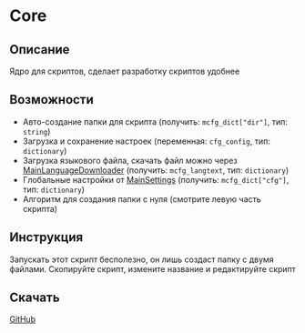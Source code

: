 # Core
## Описание
Ядро для скриптов, сделает разработку скриптов удобнее
## Возможности
- Авто-создание папки для скрипта (получить: `mcfg_dict["dir"]`, тип: `string`)
- Загрузка и сохранение настроек (переменная: `cfg_config`, тип: `dictionary`)
- Загрузка языкового файла, скачать файл можно через [MainLanguageDownloader](/Scripts/MainScripts/LanguageDownloader/Readme/RU.md) (получить: `mcfg_langtext`, тип: `dictionary`)
- Глобальные настройки от [MainSettings](/Scripts/MainScripts/Settings/Readme/RU.md) (получить: `mcfg_dict["cfg"]`, тип: `dictionary`)
- Алгоритм для создания папки с нуля (смотрите левую часть скрипта)
## Инструкция
Запускать этот скрипт бесполезно, он лишь создаст папку с двумя файлами. Скопируйте скрипт, измените название и редактируйте скрипт
## Скачать
[GitHub](/Scripts/MainScripts/Core/Releases/!Latest/MainCore.flo)